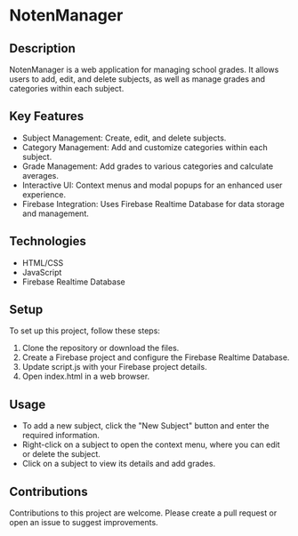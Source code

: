 # NotenManager

## Description
NotenManager is a web application for managing school grades. It allows users to add, edit, and delete subjects, as well as manage grades and categories within each subject.

## Key Features
- Subject Management: Create, edit, and delete subjects.
- Category Management: Add and customize categories within each subject.
- Grade Management: Add grades to various categories and calculate averages.
- Interactive UI: Context menus and modal popups for an enhanced user experience.
- Firebase Integration: Uses Firebase Realtime Database for data storage and management.

## Technologies
- HTML/CSS
- JavaScript
- Firebase Realtime Database

## Setup
To set up this project, follow these steps:
1. Clone the repository or download the files.
2. Create a Firebase project and configure the Firebase Realtime Database.
3. Update script.js with your Firebase project details.
4. Open index.html in a web browser.

## Usage
- To add a new subject, click the "New Subject" button and enter the required information.
- Right-click on a subject to open the context menu, where you can edit or delete the subject.
- Click on a subject to view its details and add grades.

## Contributions
Contributions to this project are welcome. Please create a pull request or open an issue to suggest improvements.
